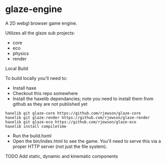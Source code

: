 # glaze-engine

A 2D webgl browser game engine.

Utilizes all the glaze sub projects:

- core
- eco
- physics
- render

Local Build

To build locally you'll need to:

* Install haxe
* Checkout this repo somewhere
* Install the haxelib dependancies; note you need to install them from github as they are not published yet
```
haxelib git glaze-core https://github.com/rjewson/glaze-core
haxelib git glaze-render https://github.com/rjewson/glaze-render
haxelib git glaze-eco https://github.com/rjewson/glaze-eco
haxelib install compiletime
```
* Run the build.hxml
* Open the bin/index.html to see the game.  You'll need to serve this via a proper HTTP server (not just the file system).

TODO
Add static, dynamic and kinematic components